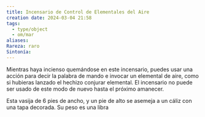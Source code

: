 ```yaml
---
title: Incensario de Control de Elementales del Aire
creation date: 2024-03-04 21:58
tags:
  - type/object
  - om/mar
aliases: 
Rareza: raro
Sintonía:
---
```

Mientras haya incienso quemándose en este incensario, puedes usar una acción para decir la palabra de mando e invocar un elemental de aire, como si hubieras lanzado el hechizo conjurar elemental. El incensario no puede ser usado de este modo de  nuevo hasta el próximo amanecer.

Esta vasija de 6 pies de ancho, y un pie de alto se asemeja a un cáliz con una tapa decorada. Su peso es una libra